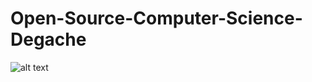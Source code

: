 # Open-Source-Computer-Science-Degache
![alt text](https://cdn.discordapp.com/attachments/1021721714767437905/1021731408961617991/Untitled-1.jpg)
